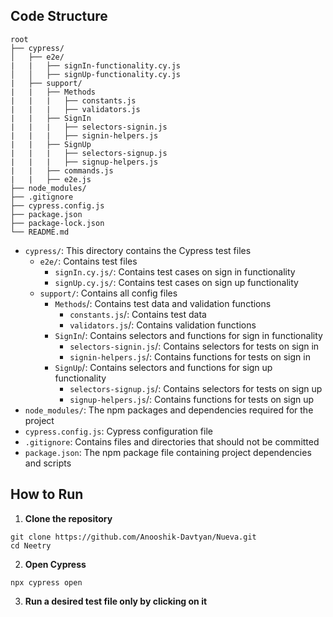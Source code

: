 ## Code Structure

```
root
├── cypress/
│   ├── e2e/
|   |   ├── signIn-functionality.cy.js
│   │   ├── signUp-functionality.cy.js
|   ├── support/
|   |   ├── Methods
|   |   |   ├── constants.js
|   |   |   ├── validators.js
|   |   ├── SignIn  
|   |   |   ├── selectors-signin.js
|   |   |   ├── signin-helpers.js
|   |   ├── SignUp
|   |   |   ├── selectors-signup.js
|   |   |   ├── signup-helpers.js
|   |   ├── commands.js
|   |   ├── e2e.js
├── node_modules/
├── .gitignore
├── cypress.config.js
├── package.json
├── package-lock.json
└── README.md
```
- `cypress/`: This directory contains the Cypress test files
    - `e2e/`: Contains test files
        - `signIn.cy.js/`: Contains test cases on sign in functionality
        - `signUp.cy.js/`: Contains test cases on sign up functionality
    - `support/`: Contains all config files
        - `Methods`/: Contains test data and validation functions
            - `constants.js`/: Contains test data
            - `validators.js`/: Contains validation functions
        - `SignIn`/: Contains selectors and functions for sign in functionality
            - `selectors-signin.js`/: Contains selectors for tests on sign in
            - `signin-helpers.js`/: Contains functions for tests on sign in
        - `SignUp`/: Contains selectors and functions for sign up functionality
            - `selectors-signup.js`/: Contains selectors for tests on sign up
            - `signup-helpers.js`/: Contains functions for tests on sign up
- `node_modules/`: The npm packages and dependencies required for the project
- `cypress.config.js`: Cypress configuration file
- `.gitignore`: Contains files and directories that should not be committed
- `package.json`: The npm package file containing project dependencies and scripts

## How to Run

1. **Clone the repository**
```
git clone https://github.com/Anooshik-Davtyan/Nueva.git
cd Neetry
```
2. **Open Cypress**
```
npx cypress open
```

3. **Run a desired test file only by clicking on it**
